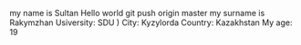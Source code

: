 my name is Sultan
Hello world git push origin master
my surname is Rakymzhan
Usiversity: SDU )
City: Kyzylorda
Country: Kazakhstan
My age: 19